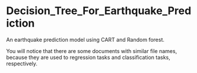 # Decision_Tree_For_Earthquake_Prediction
An earthquake prediction model using CART and Random forest. 

You will notice that there are some documents with similar file names, because they are used to regression tasks and classification tasks, respectively.
